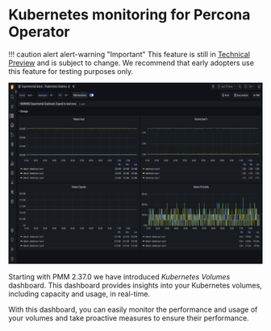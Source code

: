 # Kubernetes monitoring for Percona Operator 

!!! caution alert alert-warning "Important"
    This feature is still in [Technical Preview](https://docs.percona.com/percona-monitoring-and-management/details/glossary.html#technical-preview) and is subject to change. We recommend that early adopters use this feature for testing purposes only.


![!image](../../_images/PMM_K8s_volume.png)

Starting with PMM 2.37.0 we have introduced *Kubernetes Volumes* dashboard. This dashboard provides insights into your Kubernetes volumes, including capacity and usage, in real-time. 

With this dashboard, you can easily monitor the performance and usage of your volumes and take proactive measures to ensure their performance.


